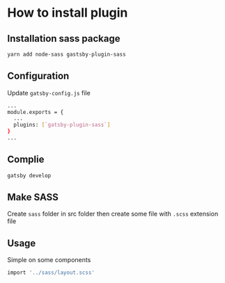 # How to install plugin

## Installation sass package

```bash
yarn add node-sass gastsby-plugin-sass
```

## Configuration

Update `gatsby-config.js` file

```bash
...
module.exports = {
  ...
  plugins: [`gatsby-plugin-sass`]
}
...
```

## Complie

```bash
gatsby develop
```

## Make SASS

Create `sass` folder in src folder then create some file with `.scss` extension file

## Usage

Simple on some components

```bash
import '../sass/layout.scss'
```
